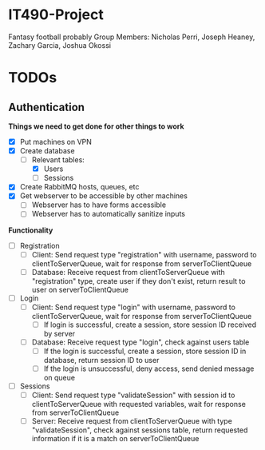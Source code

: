 # IT490-Project
Fantasy football probably
Group Members: Nicholas Perri, Joseph Heaney, Zachary Garcia, Joshua Okossi

# TODOs
## Authentication

**Things we need to get done for other things to work**

- [x] Put machines on VPN
- [x] Create database
	- [ ] Relevant tables:
		- [x] Users
		- [ ] Sessions
- [x] Create RabbitMQ hosts, queues, etc
- [x] Get webserver to be accessible by other machines
	- [ ] Webserver has to have forms accessible 
	- [ ] Webserver has to automatically sanitize inputs

**Functionality**
 - [ ] Registration
	 - [ ] Client: Send request type "registration" with username, password to clientToServerQueue, wait for response from serverToClientQueue
	 - [ ] Database: Receive request from clientToServerQueue with "registration" type, create user if they don't exist, return result to user on serverToClientQueue
 - [ ] Login
	 - [ ] Client: Send request type "login" with username, password to clientToServerQueue, wait for response from serverToClientQueue
		 - [ ] If login is successful, create a session, store session ID received by server
	- [ ] Database: Receive request type "login", check against users table
		- [ ] If the login is successful, create a session, store session ID in database, return session ID to user
		- [ ] If the login is unsuccessful, deny access, send denied message on queue
 - [ ] Sessions
	 - [ ] Client: Send request type "validateSession" with session id to clientToServerQueue with requested variables, wait for response from serverToClientQueue
	 - [ ] Server: Receive request from clientToServerQueue with type "validateSession", check against sessions table, return requested information if it is a match on serverToClientQueue
